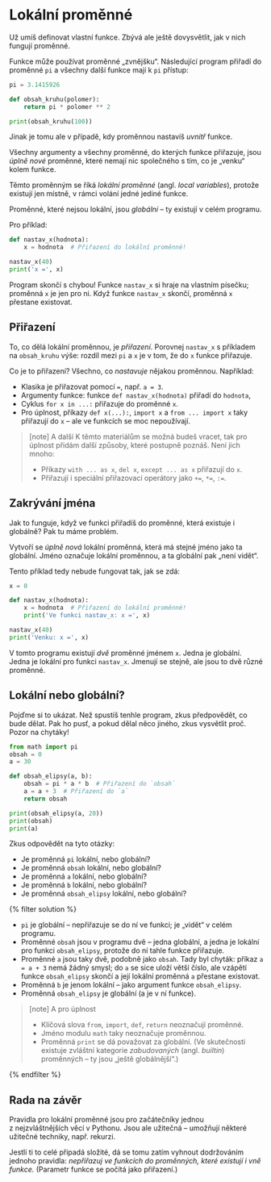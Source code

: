 # Lokální proměnné

Už umíš definovat vlastní funkce.
Zbývá ale ještě dovysvětlit, jak v nich fungují proměnné.

Funkce může používat proměnné „zvnějšku“.
Následující program přiřadí do proměnné `pi` a všechny další funkce
mají k `pi` přístup:

```python
pi = 3.1415926

def obsah_kruhu(polomer):
    return pi * polomer ** 2

print(obsah_kruhu(100))
```

Jinak je tomu ale v případě, kdy proměnnou nastavíš *uvnitř* funkce.

Všechny argumenty a všechny proměnné, do kterých funkce přiřazuje,
jsou *úplně nové* proměnné, které nemají nic
společného s tím, co je „venku“ kolem funkce.

Těmto proměnným se říká *lokální proměnné* (angl. *local variables*),
protože existují jen místně, v rámci volání jedné jediné funkce.

Proměnné, které nejsou lokální, jsou *globální* – ty existují v celém programu.

Pro příklad:

```python
def nastav_x(hodnota):
    x = hodnota  # Přiřazení do lokální proměnné!

nastav_x(40)
print('x =', x)
```

Program skončí s chybou!
Funkce `nastav_x` si hraje na vlastním písečku; proměnná `x` je jen
pro ni.
Když funkce `nastav_x` skončí, proměnná `x` přestane existovat.


## Přiřazení

To, co dělá lokální proměnnou, je *přiřazení*.
Porovnej `nastav_x` s příkladem na `obsah_kruhu` výše: rozdíl mezi `pi` a `x`
je v tom, že do `x` funkce přiřazuje.

Co je to přiřazení? Všechno, co *nastavuje* nějakou proměnnou. Například:
* Klasika je přiřazovat pomocí `=`, např. `a = 3`.
* Argumenty funkce: funkce `def nastav_x(hodnota)` přiřadí do `hodnota`,
* Cyklus `for x in ...:` přiřazuje do proměnné `x`.
* Pro úplnost, příkazy `def x(...):`, `import x` a `from ... import x` taky
  přiřazují do `x` – ale ve funkcích se moc nepoužívají.

> [note] A další
> K těmto materiálům se možná budeš vracet, tak pro úplnost přidám další
> způsoby, které postupně poznáš. Není jich mnoho:
> * Příkazy `with ... as x`, `del x`, `except ... as x` přiřazují do `x`.
> * Přiřazují i speciální přiřazovací operátory jako `+=`, `*=`, `:=`.


## Zakrývání jména

Jak to funguje, když ve funkci přiřadíš do proměnné, která existuje i globálně?
Pak tu máme problém.

Vytvoří se *úplně nová* lokální proměnná, která má stejné jméno jako
ta globální.
Jméno označuje lokální proměnnou, a ta globální pak „není vidět“.

Tento příklad tedy nebude fungovat tak, jak se zdá:

```python
x = 0

def nastav_x(hodnota):
    x = hodnota  # Přiřazení do lokální proměnné!
    print('Ve funkci nastav_x: x =', x)

nastav_x(40)
print('Venku: x =', x)
```

V tomto programu existují *dvě* proměnné jménem `x`.
Jedna je globální. Jedna je lokální pro funkci `nastav_x`.
Jmenují se stejně, ale jsou to dvě různé proměnné.


## Lokální nebo globální?

Pojďme si to ukázat.
Než spustíš tenhle program, zkus předpovědět, co bude dělat.
Pak ho pusť, a pokud dělal něco jiného, zkus vysvětlit proč.
Pozor na chytáky!

```python
from math import pi
obsah = 0
a = 30

def obsah_elipsy(a, b):
    obsah = pi * a * b  # Přiřazení do `obsah`
    a = a + 3  # Přiřazení do `a`
    return obsah

print(obsah_elipsy(a, 20))
print(obsah)
print(a)
```

Zkus odpovědět na tyto otázky:

* Je proměnná `pi` lokální, nebo globální?
* Je proměnná `obsah` lokální, nebo globální?
* Je proměnná `a` lokální, nebo globální?
* Je proměnná `b` lokální, nebo globální?
* Je proměnná `obsah_elipsy` lokální, nebo globální?

{% filter solution %}
* `pi` je globální – nepřiřazuje se do ní ve funkci;
  je „vidět“ v celém programu.
* Proměnné `obsah` jsou v programu dvě – jedna globální,
  a jedna je lokální pro funkci `obsah_elipsy`,
  protože do ní tahle funkce přiřazuje.
* Proměnné `a` jsou taky dvě, podobně jako `obsah`.
  Tady byl chyták: příkaz `a = a + 3` nemá žádný smysl;
  do `a` se sice uloží větší číslo, ale vzápětí funkce `obsah_elipsy` skončí
  a její lokální proměnná `a` přestane existovat.
* Proměnná `b` je jenom lokální – jako argument funkce `obsah_elipsy`.
* Proměnná `obsah_elipsy` je globální (a je v ní funkce).

> [note] A pro úplnost
> 
> * Klíčová slova `from`, `import`, `def`, `return` neoznačují proměnné.
> * Jméno modulu `math` taky neoznačuje proměnnou.
> * Proměnná `print` se dá považovat za globální.
>   (Ve skutečnosti existuje zvláštní kategorie *zabudovaných* (angl. *builtin*)
>   proměnných – ty jsou „ještě globálnější“.)

{% endfilter %}


## Rada na závěr

Pravidla pro lokální proměnné jsou pro začátečníky jednou z nejzvláštnějších 
věcí v Pythonu.
Jsou ale užitečná – umožňují některé užitečné techniky, např. rekurzi.

Jestli ti to celé připadá složité, dá se tomu zatím vyhnout dodržováním jednoho
pravidla:
*nepřiřazuj ve funkcích do proměnných, které existují i vně funkce.*
(Parametr funkce se počítá jako přiřazení.)
